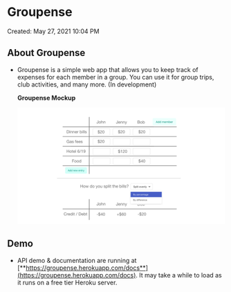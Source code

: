 # Groupense

Created: May 27, 2021 10:04 PM

## About Groupense

- Groupense is a simple web app that allows you to keep track of expenses for each member in a group. You can use it for group trips, club activities, and many more. (In development)

    **Groupense Mockup**

    ![readme_resources/groupense-mockup.png](readme_resources/groupense-mockup.png)

## Demo

- API demo & documentation are running at [**https://groupense.herokuapp.com/docs**](https://groupense.herokuapp.com/docs). It may take a while to load as it runs on a free tier Heroku server.
